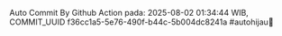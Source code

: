 Auto Commit By Github Action pada: 2025-08-02 01:34:44 WIB, COMMIT_UUID f36cc1a5-5e76-490f-b44c-5b004dc8241a #autohijau🗿
